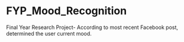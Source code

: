 # FYP_Mood_Recognition
Final Year Research Project- According to most recent Facebook post, determined the user current mood. 

